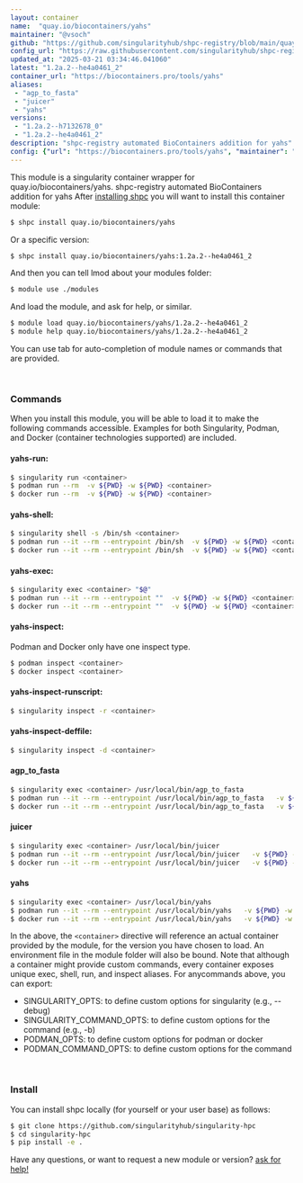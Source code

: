 ```yaml
---
layout: container
name:  "quay.io/biocontainers/yahs"
maintainer: "@vsoch"
github: "https://github.com/singularityhub/shpc-registry/blob/main/quay.io/biocontainers/yahs/container.yaml"
config_url: "https://raw.githubusercontent.com/singularityhub/shpc-registry/main/quay.io/biocontainers/yahs/container.yaml"
updated_at: "2025-03-21 03:34:46.041060"
latest: "1.2a.2--he4a0461_2"
container_url: "https://biocontainers.pro/tools/yahs"
aliases:
 - "agp_to_fasta"
 - "juicer"
 - "yahs"
versions:
 - "1.2a.2--h7132678_0"
 - "1.2a.2--he4a0461_2"
description: "shpc-registry automated BioContainers addition for yahs"
config: {"url": "https://biocontainers.pro/tools/yahs", "maintainer": "@vsoch", "description": "shpc-registry automated BioContainers addition for yahs", "latest": {"1.2a.2--he4a0461_2": "sha256:d930dec811e552dd88b9a337307c5cb7f6431e4de9d43dce7f1bb760e9c50a09"}, "tags": {"1.2a.2--h7132678_0": "sha256:c946489c2a3b5f18f55f8a48059f544db6aed5f94fdde4f712f21210be861f98", "1.2a.2--he4a0461_2": "sha256:d930dec811e552dd88b9a337307c5cb7f6431e4de9d43dce7f1bb760e9c50a09"}, "docker": "quay.io/biocontainers/yahs", "aliases": {"agp_to_fasta": "/usr/local/bin/agp_to_fasta", "juicer": "/usr/local/bin/juicer", "yahs": "/usr/local/bin/yahs"}}
---
```


This module is a singularity container wrapper for quay.io/biocontainers/yahs.
shpc-registry automated BioContainers addition for yahs
After [installing shpc](#install) you will want to install this container module:


```bash
$ shpc install quay.io/biocontainers/yahs
```

Or a specific version:

```bash
$ shpc install quay.io/biocontainers/yahs:1.2a.2--he4a0461_2
```

And then you can tell lmod about your modules folder:

```bash
$ module use ./modules
```

And load the module, and ask for help, or similar.

```bash
$ module load quay.io/biocontainers/yahs/1.2a.2--he4a0461_2
$ module help quay.io/biocontainers/yahs/1.2a.2--he4a0461_2
```

You can use tab for auto-completion of module names or commands that are provided.

<br>

### Commands

When you install this module, you will be able to load it to make the following commands accessible.
Examples for both Singularity, Podman, and Docker (container technologies supported) are included.

#### yahs-run:

```bash
$ singularity run <container>
$ podman run --rm  -v ${PWD} -w ${PWD} <container>
$ docker run --rm  -v ${PWD} -w ${PWD} <container>
```

#### yahs-shell:

```bash
$ singularity shell -s /bin/sh <container>
$ podman run --it --rm --entrypoint /bin/sh  -v ${PWD} -w ${PWD} <container>
$ docker run --it --rm --entrypoint /bin/sh  -v ${PWD} -w ${PWD} <container>
```

#### yahs-exec:

```bash
$ singularity exec <container> "$@"
$ podman run --it --rm --entrypoint ""  -v ${PWD} -w ${PWD} <container> "$@"
$ docker run --it --rm --entrypoint ""  -v ${PWD} -w ${PWD} <container> "$@"
```

#### yahs-inspect:

Podman and Docker only have one inspect type.

```bash
$ podman inspect <container>
$ docker inspect <container>
```

#### yahs-inspect-runscript:

```bash
$ singularity inspect -r <container>
```

#### yahs-inspect-deffile:

```bash
$ singularity inspect -d <container>
```


#### agp_to_fasta

```bash
$ singularity exec <container> /usr/local/bin/agp_to_fasta
$ podman run --it --rm --entrypoint /usr/local/bin/agp_to_fasta   -v ${PWD} -w ${PWD} <container> -c " $@"
$ docker run --it --rm --entrypoint /usr/local/bin/agp_to_fasta   -v ${PWD} -w ${PWD} <container> -c " $@"
```


#### juicer

```bash
$ singularity exec <container> /usr/local/bin/juicer
$ podman run --it --rm --entrypoint /usr/local/bin/juicer   -v ${PWD} -w ${PWD} <container> -c " $@"
$ docker run --it --rm --entrypoint /usr/local/bin/juicer   -v ${PWD} -w ${PWD} <container> -c " $@"
```


#### yahs

```bash
$ singularity exec <container> /usr/local/bin/yahs
$ podman run --it --rm --entrypoint /usr/local/bin/yahs   -v ${PWD} -w ${PWD} <container> -c " $@"
$ docker run --it --rm --entrypoint /usr/local/bin/yahs   -v ${PWD} -w ${PWD} <container> -c " $@"
```



In the above, the `<container>` directive will reference an actual container provided
by the module, for the version you have chosen to load. An environment file in the
module folder will also be bound. Note that although a container
might provide custom commands, every container exposes unique exec, shell, run, and
inspect aliases. For anycommands above, you can export:

 - SINGULARITY_OPTS: to define custom options for singularity (e.g., --debug)
 - SINGULARITY_COMMAND_OPTS: to define custom options for the command (e.g., -b)
 - PODMAN_OPTS: to define custom options for podman or docker
 - PODMAN_COMMAND_OPTS: to define custom options for the command

<br>

### Install

You can install shpc locally (for yourself or your user base) as follows:

```bash
$ git clone https://github.com/singularityhub/singularity-hpc
$ cd singularity-hpc
$ pip install -e .
```

Have any questions, or want to request a new module or version? [ask for help!](https://github.com/singularityhub/singularity-hpc/issues)